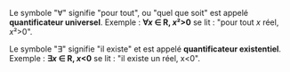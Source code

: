 Le symbole "∀" signifie "pour tout", ou "quel que soit" est appelé **quantificateur universel**.
Exemple : **∀*x* ∈ R, *x*²>0** se lit : "pour tout *x* réel, *x*²>0".

Le symbole "∃" signifie "il existe" et est appelé **quantificateur existentiel**.
Exemple : **∃*x* ∈ R, *x*<0** se lit : "il existe un réel, x<0".
